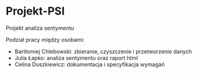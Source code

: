 # Projekt-PSI
Projekt analiza sentymentu

Podział pracy między osobami:
- Bartłomiej Chlebowski: zbieranie, czyszczenie i przetworzenie danych
- Julia Łapko: analiza sentymentu oraz raport html
- Celina Duszkiewicz: dokumentacja i specyfikacja wymagań

